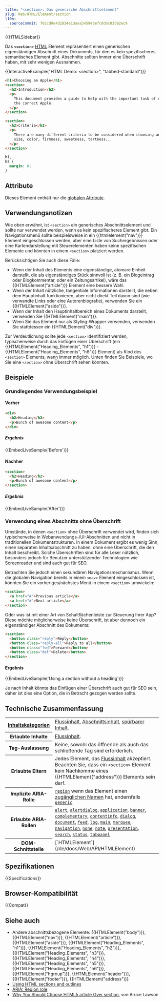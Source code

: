 ```yaml
---
title: "<section>: Das generische Abschnittselement"
slug: Web/HTML/Element/section
l10n:
  sourceCommit: 702cd9e4d2834e13aea345943efc8d0c03d92ec9
---
```


{{HTMLSidebar}}

Das **`<section>`** [HTML](/de/docs/Web/HTML) Element repräsentiert einen generischen eigenständigen Abschnitt eines Dokuments, für den es kein spezifischeres semantisches Element gibt. Abschnitte sollten immer eine Überschrift haben, mit sehr wenigen Ausnahmen.

{{InteractiveExample("HTML Demo: &lt;section&gt;", "tabbed-standard")}}

```html interactive-example
<h1>Choosing an Apple</h1>
<section>
  <h2>Introduction</h2>
  <p>
    This document provides a guide to help with the important task of choosing
    the correct Apple.
  </p>
</section>

<section>
  <h2>Criteria</h2>
  <p>
    There are many different criteria to be considered when choosing an Apple —
    size, color, firmness, sweetness, tartness...
  </p>
</section>
```

```css interactive-example
h1,
h2 {
  margin: 0;
}
```

## Attribute

Dieses Element enthält nur die [globalen Attribute](/de/docs/Web/HTML/Global_attributes).

## Verwendungsnotizen

Wie oben erwähnt, ist `<section>` ein generisches Abschnittselement und sollte nur verwendet werden, wenn es kein spezifischeres Element gibt. Ein Navigationsmenü sollte beispielsweise in ein {{htmlelement("nav")}} Element eingeschlossen werden, aber eine Liste von Suchergebnissen oder eine Kartendarstellung mit Steuerelementen haben keine spezifischen Elemente und könnten in einem `<section>` platziert werden.

Berücksichtigen Sie auch diese Fälle:

- Wenn der Inhalt des Elements eine eigenständige, atomare Einheit darstellt, die als eigenständiges Stück sinnvoll ist (z. B. ein Blogeintrag oder Blogkommentar, oder ein Zeitungsartikel), wäre das {{HTMLElement("article")}} Element eine bessere Wahl.
- Wenn der Inhalt nützliche, tangentiale Informationen darstellt, die neben dem Hauptinhalt funktionieren, aber nicht direkt Teil davon sind (wie verwandte Links oder eine Autorenbiografie), verwenden Sie ein {{HTMLElement("aside")}}.
- Wenn der Inhalt den Hauptinhaltbereich eines Dokuments darstellt, verwenden Sie {{HTMLElement("main")}}.
- Wenn Sie das Element nur als Styling-Wrapper verwenden, verwenden Sie stattdessen ein {{HTMLElement("div")}}.

Zur Verdeutlichung sollte jede `<section>` identifiziert werden, typischerweise durch das Einfügen einer Überschrift (ein {{HTMLElement("Heading_Elements", "h1")}} - {{HTMLElement("Heading_Elements", "h6")}} Element) als Kind des `<section>` Elements, wann immer möglich. Unten finden Sie Beispiele, wo Sie eine `<section>` ohne Überschrift sehen könnten.

## Beispiele

### Grundlegendes Verwendungsbeispiel

#### Vorher

```html
<div>
  <h2>Heading</h2>
  <p>Bunch of awesome content</p>
</div>
```

##### Ergebnis

{{EmbedLiveSample('Before')}}

#### Nachher

```html
<section>
  <h2>Heading</h2>
  <p>Bunch of awesome content</p>
</section>
```

##### Ergebnis

{{EmbedLiveSample('After')}}

### Verwendung eines Abschnitts ohne Überschrift

Umstände, in denen `<section>` ohne Überschrift verwendet wird, finden sich typischerweise in Webanwendungs-/UI-Abschnitten und nicht in traditionellen Dokumentstrukturen. In einem Dokument ergibt es wenig Sinn, einen separaten Inhaltsabschnitt zu haben, ohne eine Überschrift, die den Inhalt beschreibt. Solche Überschriften sind für alle Leser nützlich, besonders jedoch für Benutzer unterstützender Technologien wie Screenreader und sind auch gut für SEO.

Betrachten Sie jedoch einen sekundären Navigationsmechanismus. Wenn die globalen Navigation bereits in einem `<nav>` Element eingeschlossen ist, könnten Sie ein vorheriges/nächstes Menü in einem `<section>` umwickeln:

```html
<section>
  <a href="#">Previous article</a>
  <a href="#">Next article</a>
</section>
```

Oder was ist mit einer Art von Schaltflächenleiste zur Steuerung Ihrer App? Diese möchte möglicherweise keine Überschrift, ist aber dennoch ein eigenständiger Abschnitt des Dokuments:

```html
<section>
  <button class="reply">Reply</button>
  <button class="reply-all">Reply to all</button>
  <button class="fwd">Forward</button>
  <button class="del">Delete</button>
</section>
```

#### Ergebnis

{{EmbedLiveSample('Using a section without a heading')}}

Je nach Inhalt könnte das Einfügen einer Überschrift auch gut für SEO sein, daher ist dies eine Option, die in Betracht gezogen werden sollte.

## Technische Zusammenfassung

<table class="properties">
  <tbody>
    <tr>
      <th scope="row">
        <a href="/de/docs/Web/HTML/Content_categories"
          >Inhaltskategorien</a>
      </th>
      <td>
        <a href="/de/docs/Web/HTML/Content_categories#flow_content"
          >Flussinhalt</a>,
        <a
          href="/de/docs/Web/HTML/Content_categories#sectioning_content"
          >Abschnittsinhalt</a>, <a href="/de/docs/Web/HTML/Content_categories#palpable_content">spürbarer Inhalt</a>.
      </td>
    </tr>
    <tr>
      <th scope="row">Erlaubte Inhalte</th>
      <td>
        <a href="/de/docs/Web/HTML/Content_categories#flow_content"
          >Flussinhalt</a>.
      </td>
    </tr>
    <tr>
      <th scope="row">Tag-Auslassung</th>
      <td>Keine, sowohl das öffnende als auch das schließende Tag sind erforderlich.</td>
    </tr>
    <tr>
      <th scope="row">Erlaubte Eltern</th>
      <td>
        Jedes Element, das
        <a href="/de/docs/Web/HTML/Content_categories#flow_content"
          >Flussinhalt</a>
        akzeptiert. Beachten Sie, dass ein <code>&#x3C;section></code> Element kein
        Nachkomme eines {{HTMLElement("address")}} Elements sein darf.
      </td>
    </tr>
    <tr>
      <th scope="row">Implizite ARIA-Rolle</th>
      <td>
        <code
          ><a href="/de/docs/Web/Accessibility/ARIA/Reference/Roles/region_role"
            >region</a
          ></code
        >
        wenn das Element einen
        <a
          href="/de/docs/Glossary/Accessible_name"
          >zugänglichen Namen</a
        > hat, andernfalls
        <code
          ><a href="/de/docs/Web/Accessibility/ARIA/Reference/Roles/generic_role"
            >generic</a
          ></code
        >
      </td>
    </tr>
    <tr>
      <th scope="row">Erlaubte ARIA-Rollen</th>
      <td>
        <a href="/de/docs/Web/Accessibility/ARIA/Reference/Roles/alert_role"><code>alert</code></a>, <a href="/de/docs/Web/Accessibility/ARIA/Reference/Roles/alertdialog_role"><code>alertdialog</code></a>,
        <a href="/de/docs/Web/Accessibility/ARIA/Reference/Roles/application_role"><code>application</code></a>, <a href="/de/docs/Web/Accessibility/ARIA/Reference/Roles/banner_role"><code>banner</code></a>,
        <a href="/de/docs/Web/Accessibility/ARIA/Reference/Roles/complementary_role"><code>complementary</code></a>,
        <a href="/de/docs/Web/Accessibility/ARIA/Reference/Roles/contentinfo_role"><code>contentinfo</code></a>, <a href="/de/docs/Web/Accessibility/ARIA/Reference/Roles/dialog_role"><code>dialog</code></a>,
        <a href="/de/docs/Web/Accessibility/ARIA/Reference/Roles/document_role"><code>document</code></a>, <a href="/de/docs/Web/Accessibility/ARIA/Reference/Roles/feed_role"><code>feed</code></a>,
        <a href="/de/docs/Web/Accessibility/ARIA/Reference/Roles/log_role"><code>log</code></a>, <a href="/de/docs/Web/Accessibility/ARIA/Reference/Roles/main_role"><code>main</code></a>,
        <a href="/de/docs/Web/Accessibility/ARIA/Reference/Roles/marquee_role"><code>marquee</code></a>, <a href="/de/docs/Web/Accessibility/ARIA/Reference/Roles/navigation_role"><code>navigation</code></a>,
        <a href="/de/docs/Web/Accessibility/ARIA/Reference/Roles/none_role"><code>none</code></a>, <a href="/de/docs/Web/Accessibility/ARIA/Reference/Roles/note_role"><code>note</code></a>,
        <a href="/de/docs/Web/Accessibility/ARIA/Reference/Roles/presentation_role"><code>presentation</code></a>, <a href="/de/docs/Web/Accessibility/ARIA/Reference/Roles/search_role"><code>search</code></a>,
        <a href="/de/docs/Web/Accessibility/ARIA/Reference/Roles/status_role"><code>status</code></a>, <a href="/de/docs/Web/Accessibility/ARIA/Reference/Roles/tabpanel_role"><code>tabpanel</code></a>
      </td>
    </tr>
    <tr>
      <th scope="row">DOM-Schnittstelle</th>
      <td>[`HTMLElement`](/de/docs/Web/API/HTMLElement)</td>
    </tr>
  </tbody>
</table>

## Spezifikationen

{{Specifications}}

## Browser-Kompatibilität

{{Compat}}

## Siehe auch

- Andere abschnittsbezogene Elemente: {{HTMLElement("body")}}, {{HTMLElement("nav")}}, {{HTMLElement("article")}}, {{HTMLElement("aside")}}, {{HTMLElement("Heading_Elements", "h1")}}, {{HTMLElement("Heading_Elements", "h2")}}, {{HTMLElement("Heading_Elements", "h3")}}, {{HTMLElement("Heading_Elements", "h4")}}, {{HTMLElement("Heading_Elements", "h5")}}, {{HTMLElement("Heading_Elements", "h6")}}, {{HTMLElement("hgroup")}}, {{HTMLElement("header")}}, {{HTMLElement("footer")}}, {{HTMLElement("address")}}
- [Using HTML sections and outlines](/de/docs/Web/HTML/Element/Heading_Elements)
- [ARIA: Region role](/de/docs/Web/Accessibility/ARIA/Reference/Roles/region_role)
- [Why You Should Choose HTML5 article Over section](https://www.smashingmagazine.com/2020/01/html5-article-section/), von Bruce Lawson
